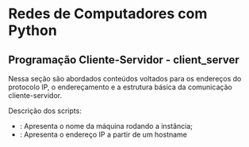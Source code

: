 # Redes de Computadores com Python

## Programação Cliente-Servidor - client_server

Nessa seção são abordados conteúdos voltados para os endereços do protocolo IP,
o endereçamento e a estrutura básica da comunicação cliente-servidor.

Descrição dos scripts:

- [](hostname.py): Apresenta o nome da máquina rodando a instância;
- [](external_host_addr.py): Apresenta o endereço IP a partir de um hostname
